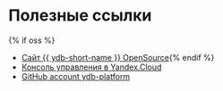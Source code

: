 # Полезные ссылки

{% if oss %}
* [Сайт {{ ydb-short-name }} OpenSource](https://ydb.tech){% endif %}
* [Консоль управления в Yandex.Cloud](https://console.cloud.yandex.ru)
* [GitHub account ydb-platform](https://github.com/ydb-platform)

